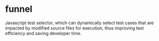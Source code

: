# funnel

Javascript test selector, which can dynamically select test cases that are impacted by modified source files for execution, thus improving test efficiency and saving developer time.
